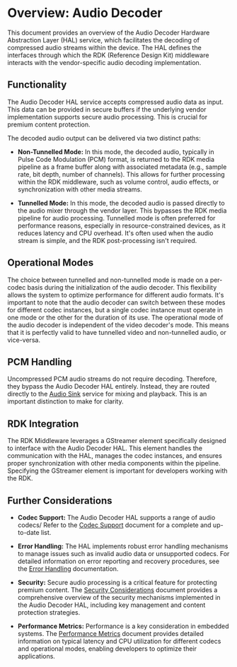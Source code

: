 # Overview: Audio Decoder

This document provides an overview of the Audio Decoder Hardware Abstraction Layer (HAL) service, which facilitates the decoding of compressed audio streams within the device. The HAL defines the interfaces through which the RDK (Reference Design Kit) middleware interacts with the vendor-specific audio decoding implementation.

## Functionality

The Audio Decoder HAL service accepts compressed audio data as input. This data can be provided in secure buffers if the underlying vendor implementation supports secure audio processing. This is crucial for premium content protection.

The decoded audio output can be delivered via two distinct paths:

- **Non-Tunnelled Mode:** In this mode, the decoded audio, typically in Pulse Code Modulation (PCM) format, is returned to the RDK media pipeline as a frame buffer along with associated metadata (e.g., sample rate, bit depth, number of channels). This allows for further processing within the RDK middleware, such as volume control, audio effects, or synchronization with other media streams.

- **Tunnelled Mode:** In this mode, the decoded audio is passed directly to the audio mixer through the vendor layer. This bypasses the RDK media pipeline for audio processing. Tunnelled mode is often preferred for performance reasons, especially in resource-constrained devices, as it reduces latency and CPU overhead. It's often used when the audio stream is simple, and the RDK post-processing isn't required.

## Operational Modes

The choice between tunnelled and non-tunnelled mode is made on a per-codec basis during the initialization of the audio decoder. This flexibility allows the system to optimize performance for different audio formats. It's important to note that the audio decoder can switch between these modes for different codec instances, but a single codec instance must operate in one mode or the other for the duration of its use. The operational mode of the audio decoder is independent of the video decoder's mode. This means that it is perfectly valid to have tunnelled video and non-tunnelled audio, or vice-versa.

## PCM Handling

Uncompressed PCM audio streams do not require decoding. Therefore, they bypass the Audio Decoder HAL entirely. Instead, they are routed directly to the [Audio Sink](../audio_sink/audio_sink_overview.md) service for mixing and playback. This is an important distinction to make for clarity.

## RDK Integration

The RDK Middleware leverages a GStreamer element specifically designed to interface with the Audio Decoder HAL. This element handles the communication with the HAL, manages the codec instances, and ensures proper synchronization with other media components within the pipeline. Specifying the GStreamer element is important for developers working with the RDK.

## Further Considerations

- **Codec Support:** The Audio Decoder HAL supports a range of audio codecs/  Refer to the [Codec Support](audio_decoder_codec_support.md) document for a complete and up-to-date list.

- **Error Handling:** The HAL implements robust error handling mechanisms to manage issues such as invalid audio data or unsupported codecs.  For detailed information on error reporting and recovery procedures, see the [Error Handling](audio_decoder_error_handling.md) documentation.

- **Security:**  Secure audio processing is a critical feature for protecting premium content.  The [Security Considerations](audio_decoder_security.md) document provides a comprehensive overview of the security mechanisms implemented in the Audio Decoder HAL, including key management and content protection strategies.

- **Performance Metrics:**  Performance is a key consideration in embedded systems.  The [Performance Metrics](audio_decoder_performance.md) document provides detailed information on typical latency and CPU utilization for different codecs and operational modes, enabling developers to optimize their applications.
